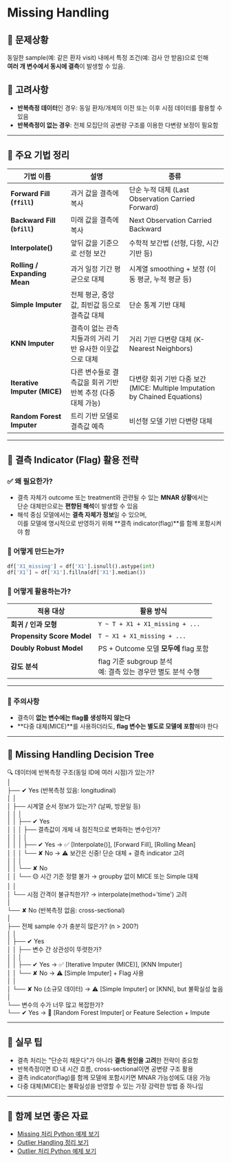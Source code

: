 # Missing Handling

## 🎯 문제상황
동일한 sample(예: 같은 환자 visit) 내에서 특정 조건(예: 검사 안 받음)으로 인해  
**여러 개 변수에서 동시에 결측**이 발생할 수 있음.

## 🔎 고려사항
- **반복측정 데이터**인 경우: 동일 환자/개체의 이전 또는 이후 시점 데이터를 활용할 수 있음
- **반복측정이 없는 경우**: 전체 모집단의 공변량 구조를 이용한 다변량 보정이 필요함

---

## 🧠 주요 기법 정리

| 기법 이름                        | 설명                                         | 종류                                                    |
| ---------------------------- | ------------------------------------------ | ------------------------------------------------------- |
| **Forward Fill (`ffill`)**   | 과거 값을 결측에 복사                               | 단순 누적 대체 (Last Observation Carried Forward)        |
| **Backward Fill (`bfill`)**  | 미래 값을 결측에 복사                               | Next Observation Carried Backward                       |
| **Interpolate()**            | 앞뒤 값을 기준으로 선형 보간                           | 수학적 보간법 (선형, 다항, 시간 기반 등)                          |
| **Rolling / Expanding Mean** | 과거 일정 기간 평균으로 대체                           | 시계열 smoothing + 보정 (이동 평균, 누적 평균 등)              |
| **Simple Imputer**           | 전체 평균, 중앙값, 최빈값 등으로 결측값 대체                | 단순 통계 기반 대체                                        |
| **KNN Imputer**              | 결측이 없는 관측치들과의 거리 기반 유사한 이웃값으로 대체        | 거리 기반 다변량 대체 (K-Nearest Neighbors)                |
| **Iterative Imputer (MICE)** | 다른 변수들로 결측값을 회귀 기반 반복 추정 (다중 대체 가능)       | 다변량 회귀 기반 다중 보간 (MICE: Multiple Imputation by Chained Equations) |
| **Random Forest Imputer**    | 트리 기반 모델로 결측값 예측                             | 비선형 모델 기반 다변량 대체                                |

---

## 📛 결측 Indicator (Flag) 활용 전략

### ✅ 왜 필요한가?

- 결측 자체가 outcome 또는 treatment와 관련될 수 있는 **MNAR 상황**에서는  
  단순 대체만으로는 **편향된 해석**이 발생할 수 있음
- 해석 중심 모델에서는 **결측 자체가 정보**일 수 있으며,  
  이를 모델에 명시적으로 반영하기 위해 **결측 indicator(flag)**를 함께 포함시켜야 함

### 🔧 어떻게 만드는가?

```python
df['X1_missing'] = df['X1'].isnull().astype(int)
df['X1'] = df['X1'].fillna(df['X1'].median())
```

### 🧪 어떻게 활용하는가?

| 적용 대상               | 활용 방식                                                      |
|------------------------|---------------------------------------------------------------|
| **회귀 / 인과 모형**        | `Y ~ T + X1 + X1_missing + ...`                               |
| **Propensity Score Model** | `T ~ X1 + X1_missing + ...`                                   |
| **Doubly Robust Model**    | PS + Outcome 모델 **모두에** flag 포함                         |
| **감도 분석**              | flag 기준 subgroup 분석<br>예: 결측 있는 경우만 별도 분석 수행 |

---

### 🔎 주의사항

- 결측이 **없는 변수에는 flag를 생성하지 않는다**
- **다중 대체(MICE)**를 사용하더라도, **flag 변수는 별도로 모델에 포함**해야 한다

---

## 🌲 Missing Handling Decision Tree

🔍 데이터에 반복측정 구조(동일 ID에 여러 시점)가 있는가?  
│  
├── ✔ Yes (반복측정 있음: longitudinal)  
│ │  
│ ├── 시계열 순서 정보가 있는가? (날짜, 방문일 등)  
│ │ │  
│ │ ├── ✔ Yes  
│ │ │ ├── 결측값이 개체 내 점진적으로 변화하는 변수인가?  
│ │ │ │  
│ │ │ ├── ✔ Yes → ✅ [Interpolate()], [Forward Fill], [Rolling Mean]  
│ │ │ └── ✘ No → ⚠ 보간은 신중! 단순 대체 + 결측 indicator 고려  
│ │ │  
│ │ └── ✘ No  
│ │ └── 🟡 시간 기준 정렬 불가 → groupby 없이 MICE 또는 Simple 대체  
│ │  
│ └── 시점 간격이 불규칙한가? → interpolate(method='time') 고려  
│  
└── ✘ No (반복측정 없음: cross-sectional)  
│  
├── 전체 sample 수가 충분히 많은가? (n > 200?)  
│ │  
│ ├── ✔ Yes  
│ │ ├── 변수 간 상관성이 뚜렷한가?  
│ │ │  
│ │ ├── ✔ Yes → ✅ [Iterative Imputer (MICE)], [KNN Imputer]  
│ │ └── ✘ No → ⚠ [Simple Imputer] + Flag 사용  
│ │  
│ └── ✘ No (소규모 데이터) → ⚠ [Simple Imputer] or [KNN], but 불확실성 높음  
│  
└── 변수의 수가 너무 많고 복잡한가?  
└── ✔ Yes → 🔁 [Random Forest Imputer] or Feature Selection + Impute  


---

## 📌 실무 팁

- 결측 처리는 "단순히 채운다"가 아니라 **결측 원인을 고려**한 전략이 중요함  
- 반복측정이면 ID 내 시간 흐름, cross-sectional이면 공변량 구조 활용  
- 결측 indicator(flag)를 함께 모델에 포함시키면 MNAR 가능성에도 대응 가능  
- 다중 대체(MICE)는 불확실성을 반영할 수 있는 가장 강력한 방법 중 하나임

---

## 🔗 함께 보면 좋은 자료

- [Missing 처리 Python 예제 보기](./missing_handling_code.ipynb)
- [Outlier Handling 정리 보기](./outlier_handling.md)
- [Outlier 처리 Python 예제 보기](./outlier_handling_code.ipynb)
